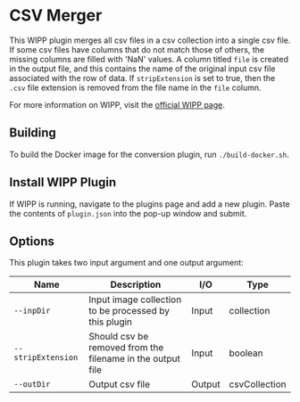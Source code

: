 # CSV Merger

This WIPP plugin merges all csv files in a csv collection into a single csv file. If some csv files have columns that do not match those of others, the missing columns are filled with 'NaN' values. A column titled `file` is created in the output file, and this contains the name of the original input csv file associated with the row of data. If `stripExtension` is set to true, then the `.csv` file extension is removed from the file name in the `file` column.

For more information on WIPP, visit the [official WIPP page](https://isg.nist.gov/deepzoomweb/software/wipp).

## Building

To build the Docker image for the conversion plugin, run
`./build-docker.sh`.

## Install WIPP Plugin

If WIPP is running, navigate to the plugins page and add a new plugin. Paste the contents of `plugin.json` into the pop-up window and submit.

## Options

This plugin takes two input argument and one output argument:

| Name          | Description             | I/O    | Type   |
|---------------|-------------------------|--------|--------|
| `--inpDir` | Input image collection to be processed by this plugin | Input | collection |
| `--stripExtension` | Should csv be removed from the filename in the output file | Input | boolean |
| `--outDir` | Output csv file | Output | csvCollection |

